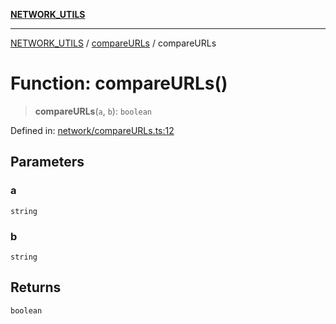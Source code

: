 [**NETWORK_UTILS**](../../README.md)

***

[NETWORK_UTILS](../../README.md) / [compareURLs](../README.md) / compareURLs

# Function: compareURLs()

> **compareURLs**(`a`, `b`): `boolean`

Defined in: [network/compareURLs.ts:12](https://github.com/dailker/everyutil/blob/26e2bb73429918cf0d08899e9efd90b82a42c92e/src/network/compareURLs.ts#L12)

## Parameters

### a

`string`

### b

`string`

## Returns

`boolean`
